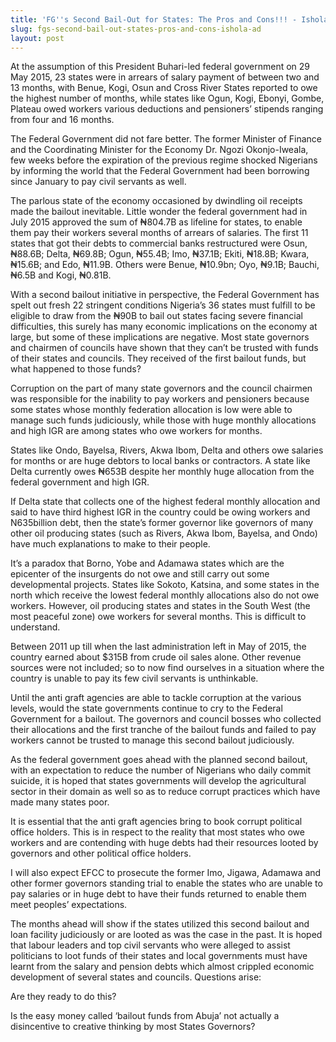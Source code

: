 ```yaml
---
title: 'FG''s Second Bail-Out for States: The Pros and Cons!!! - Ishola Adebayo'
slug: fgs-second-bail-out-states-pros-and-cons-ishola-ad
layout: post
---
```


At the assumption of this President Buhari-led federal government on 29 May 2015, 23 states were in arrears of salary payment of between two and 13 months, with Benue, Kogi, Osun and Cross River States reported to owe the highest number of months, while states like Ogun, Kogi, Ebonyi, Gombe, Plateau owed workers various deductions and pensioners’ stipends ranging from four and 16 months.

The Federal Government did not fare better. The former Minister of Finance and the Coordinating Minister for the Economy Dr. Ngozi Okonjo-Iweala, few weeks before the expiration of the previous regime shocked Nigerians by informing the world that the Federal Government had been borrowing since January to pay civil servants as well.

The parlous state of the economy occasioned by dwindling oil receipts made the bailout inevitable. Little wonder the federal government had in July 2015 approved the sum of ₦804.7B as lifeline for states, to enable them pay their workers several months of arrears of salaries. The first 11 states that got their debts to commercial banks restructured were Osun, ₦88.6B; Delta, ₦69.8B; Ogun, ₦55.4B; Imo, ₦37.1B; Ekiti, ₦18.8B; Kwara, ₦15.6B; and Edo, ₦11.9B. Others were Benue, ₦10.9bn; Oyo, ₦9.1B; Bauchi, ₦6.5B and Kogi, ₦0.81B.

 With a second bailout initiative in perspective, the Federal Government has spelt out fresh 22 stringent conditions Nigeria’s 36 states must fulfill to be eligible to draw from the ₦90B to bail out states facing severe financial difficulties, this surely has many economic implications on the economy at large, but some of these implications are negative. Most state governors and chairmen of councils have shown that they can’t be trusted with funds of their states and councils. They received of the first bailout funds, but what happened to those funds?

Corruption on the part of many state governors and the council chairmen was responsible for the inability to pay workers and pensioners because some states whose monthly federation allocation is low were able to manage such funds judiciously, while those with huge monthly allocations and high IGR are among states who owe workers for months.

States like Ondo, Bayelsa, Rivers, Akwa Ibom, Delta and others owe salaries for months or are huge debtors to local banks or contractors. A state like Delta currently owes ₦653B despite her monthly huge allocation from the federal government and high IGR.

If Delta state that collects one of the highest federal monthly allocation and said to have third highest IGR in the country could be owing workers and N635billion debt, then the state’s former governor like governors of many other oil producing states (such as Rivers, Akwa Ibom, Bayelsa, and Ondo) have much explanations to make to their people.

It’s a paradox that Borno, Yobe and Adamawa states which are the epicenter of the insurgents do not owe and still carry out some developmental projects. States like Sokoto, Katsina, and some states in the north which receive the lowest federal monthly allocations also do not owe workers. However, oil producing states and states in the South West (the most peaceful zone) owe workers for several months. This is difficult to understand.

Between 2011 up till when the last administration left in May of 2015, the country earned about $315B from crude oil sales alone. Other revenue sources were not included; so to now find ourselves in a situation where the country is unable to pay its few civil servants is unthinkable.

Until the anti graft agencies are able to tackle corruption at the various levels, would the state governments continue to cry to the Federal Government for a bailout. The governors and council bosses who collected their allocations and the first tranche of the bailout funds and failed to pay workers cannot be trusted to manage this second bailout judiciously.

As the federal government goes ahead with the planned second bailout,  with an expectation to reduce the number of Nigerians who daily commit suicide, it is hoped that states governments will develop the agricultural sector in their domain as well so as to reduce corrupt practices which have made many states poor.

It is essential that the anti graft agencies bring to book corrupt political office holders. This is in respect to the reality that most states who owe workers and are contending with huge debts had their resources looted by governors and other political office holders.

I will also expect EFCC to prosecute the former Imo, Jigawa, Adamawa and other former governors standing trial to enable the states who are unable to pay salaries or in huge debt to have their funds returned to enable them meet peoples’ expectations.

The months ahead will show if the states utilized this second bailout and loan facility judiciously or are looted as was the case in the past. It is hoped that labour leaders and top civil servants who were alleged to assist politicians to loot funds of their states and local governments must have learnt from the salary and pension debts which almost crippled economic development of several states and councils. Questions arise:

Are they ready to do this?

Is the easy money called ‘bailout funds from Abuja’ not actually a disincentive to creative thinking by most States Governors?
